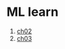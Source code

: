 # ML learn
1. [ch02](https://renardbao.github.io/ML_learn/ml_learning_ch02.ipynb)
2. [ch03](https://renardbao.github.io/ML_learn/ml_learning_ch03.ipynb)
